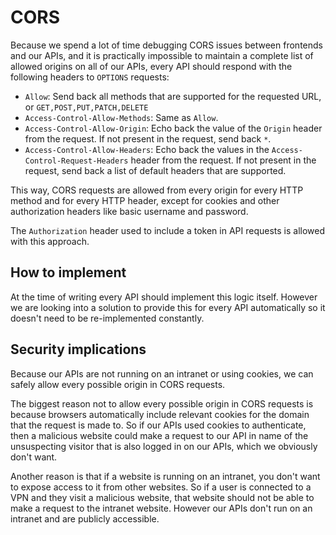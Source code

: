 # CORS

Because we spend a lot of time debugging CORS issues between frontends and our APIs, and it is practically impossible to maintain a complete list of allowed origins on all of our APIs, every API should respond with the following headers to `OPTIONS` requests:

- `Allow`: Send back all methods that are supported for the requested URL, or `GET,POST,PUT,PATCH,DELETE`
- `Access-Control-Allow-Methods`: Same as `Allow`.
- `Access-Control-Allow-Origin`: Echo back the value of the `Origin` header from the request. If not present in the request, send back `*`.
- `Access-Control-Allow-Headers`: Echo back the values in  the `Access-Control-Request-Headers` header from the request. If not present in the request, send back a list of default headers that are supported.

This way, CORS requests are allowed from every origin for every HTTP method and for every HTTP header, except for cookies and other authorization headers like basic username and password.

The `Authorization` header used to include a token in API requests is allowed with this approach.

## How to implement

At the time of writing every API should implement this logic itself. However we are looking into a solution to provide this for every API automatically so it doesn't need to be re-implemented constantly.

## Security implications

Because our APIs are not running on an intranet or using cookies, we can safely allow every possible origin in CORS requests.

The biggest reason not to allow every possible origin in CORS requests is because browsers automatically include relevant cookies for the domain that the request is made to. So if our APIs used cookies to authenticate, then a malicious website could make a request to our API in name of the unsuspecting visitor that is also logged in on our APIs, which we obviously don't want.

Another reason is that if a website is running on an intranet, you don't want to expose access to it from other websites. So if a user is connected to a VPN and they visit a malicious website, that website should not be able to make a request to the intranet website. However our APIs don't run on an intranet and are publicly accessible.
